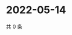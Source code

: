# 2022-05-14

共 0 条

<!-- BEGIN WEIBO -->
<!-- 最后更新时间 Sat May 14 2022 07:01:12 GMT+0800 (China Standard Time) -->

<!-- END WEIBO -->
